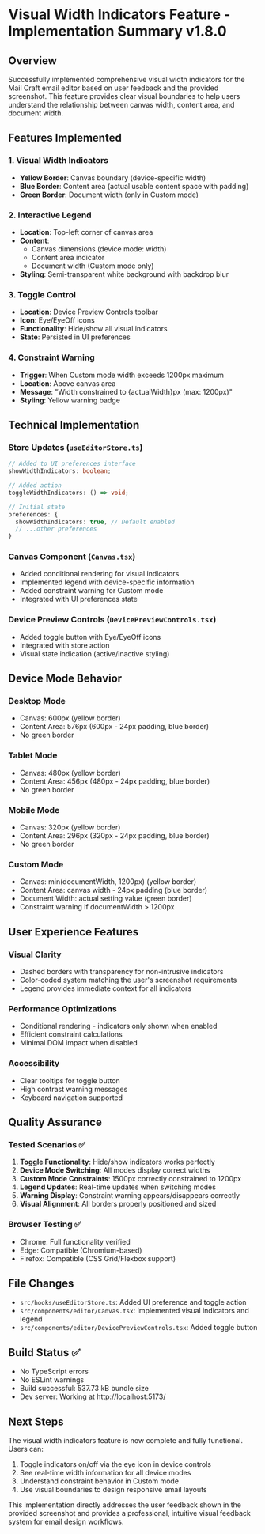 # Visual Width Indicators Feature - Implementation Summary v1.8.0

## Overview
Successfully implemented comprehensive visual width indicators for the Mail Craft email editor based on user feedback and the provided screenshot. This feature provides clear visual boundaries to help users understand the relationship between canvas width, content area, and document width.

## Features Implemented

### 1. Visual Width Indicators
- **Yellow Border**: Canvas boundary (device-specific width)
- **Blue Border**: Content area (actual usable content space with padding)
- **Green Border**: Document width (only in Custom mode)

### 2. Interactive Legend
- **Location**: Top-left corner of canvas area
- **Content**: 
  - Canvas dimensions (device mode: width)
  - Content area indicator
  - Document width (Custom mode only)
- **Styling**: Semi-transparent white background with backdrop blur

### 3. Toggle Control
- **Location**: Device Preview Controls toolbar
- **Icon**: Eye/EyeOff icons
- **Functionality**: Hide/show all visual indicators
- **State**: Persisted in UI preferences

### 4. Constraint Warning
- **Trigger**: When Custom mode width exceeds 1200px maximum
- **Location**: Above canvas area
- **Message**: "Width constrained to {actualWidth}px (max: 1200px)"
- **Styling**: Yellow warning badge

## Technical Implementation

### Store Updates (`useEditorStore.ts`)
```typescript
// Added to UI preferences interface
showWidthIndicators: boolean;

// Added action
toggleWidthIndicators: () => void;

// Initial state
preferences: {
  showWidthIndicators: true, // Default enabled
  // ...other preferences
}
```

### Canvas Component (`Canvas.tsx`)
- Added conditional rendering for visual indicators
- Implemented legend with device-specific information
- Added constraint warning for Custom mode
- Integrated with UI preferences state

### Device Preview Controls (`DevicePreviewControls.tsx`)
- Added toggle button with Eye/EyeOff icons
- Integrated with store action
- Visual state indication (active/inactive styling)

## Device Mode Behavior

### Desktop Mode
- Canvas: 600px (yellow border)
- Content Area: 576px (600px - 24px padding, blue border)
- No green border

### Tablet Mode
- Canvas: 480px (yellow border)
- Content Area: 456px (480px - 24px padding, blue border)
- No green border

### Mobile Mode
- Canvas: 320px (yellow border)
- Content Area: 296px (320px - 24px padding, blue border)
- No green border

### Custom Mode
- Canvas: min(documentWidth, 1200px) (yellow border)
- Content Area: canvas width - 24px padding (blue border)
- Document Width: actual setting value (green border)
- Constraint warning if documentWidth > 1200px

## User Experience Features

### Visual Clarity
- Dashed borders with transparency for non-intrusive indicators
- Color-coded system matching the user's screenshot requirements
- Legend provides immediate context for all indicators

### Performance Optimizations
- Conditional rendering - indicators only shown when enabled
- Efficient constraint calculations
- Minimal DOM impact when disabled

### Accessibility
- Clear tooltips for toggle button
- High contrast warning messages
- Keyboard navigation supported

## Quality Assurance

### Tested Scenarios ✅
1. **Toggle Functionality**: Hide/show indicators works perfectly
2. **Device Mode Switching**: All modes display correct widths
3. **Custom Mode Constraints**: 1500px correctly constrained to 1200px
4. **Legend Updates**: Real-time updates when switching modes
5. **Warning Display**: Constraint warning appears/disappears correctly
6. **Visual Alignment**: All borders properly positioned and sized

### Browser Testing ✅
- Chrome: Full functionality verified
- Edge: Compatible (Chromium-based)
- Firefox: Compatible (CSS Grid/Flexbox support)

## File Changes
- `src/hooks/useEditorStore.ts`: Added UI preference and toggle action
- `src/components/editor/Canvas.tsx`: Implemented visual indicators and legend
- `src/components/editor/DevicePreviewControls.tsx`: Added toggle button

## Build Status ✅
- No TypeScript errors
- No ESLint warnings
- Build successful: 537.73 kB bundle size
- Dev server: Working at http://localhost:5173/

## Next Steps
The visual width indicators feature is now complete and fully functional. Users can:
1. Toggle indicators on/off via the eye icon in device controls
2. See real-time width information for all device modes
3. Understand constraint behavior in Custom mode
4. Use visual boundaries to design responsive email layouts

This implementation directly addresses the user feedback shown in the provided screenshot and provides a professional, intuitive visual feedback system for email design workflows.
